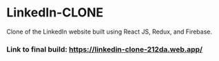 # LinkedIn-CLONE

Clone of the LinkedIn website built using React JS, Redux, and Firebase.

### Link to final build: https://linkedin-clone-212da.web.app/
